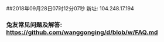 ##2018年09月28日07时12分07秒 新址: 104.248.17.194
### 兔友常见问题及解答: https://github.com/wanggonging/d/blob/w/FAQ.md
